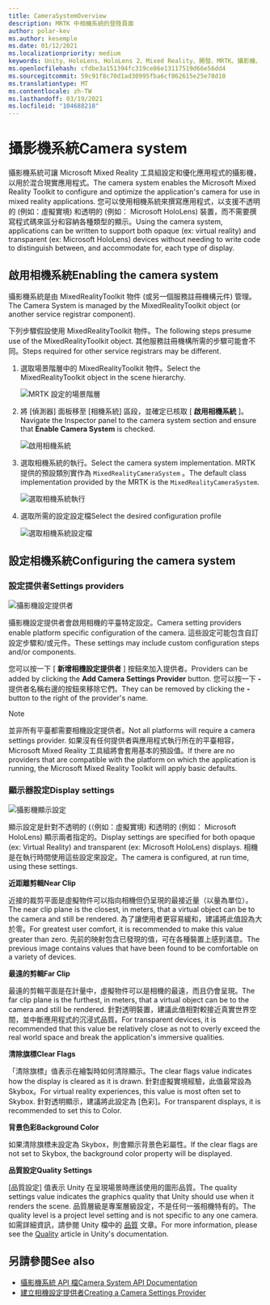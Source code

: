 ```yaml
---
title: CameraSystemOverview
description: MRTK 中相機系統的登陸頁面
author: polar-kev
ms.author: kesemple
ms.date: 01/12/2021
ms.localizationpriority: medium
keywords: Unity、HoloLens、HoloLens 2、Mixed Reality、開發、MRTK、攝影機、
ms.openlocfilehash: cfdbe3a151394fc319ce86e13117519d66e56dd4
ms.sourcegitcommit: 59c91f8c70d1ad30995fba6cf862615e25e78d10
ms.translationtype: MT
ms.contentlocale: zh-TW
ms.lasthandoff: 03/19/2021
ms.locfileid: "104688218"
---
```

# <a name="camera-system"></a><span data-ttu-id="6bfef-104">攝影機系統</span><span class="sxs-lookup"><span data-stu-id="6bfef-104">Camera system</span></span>

<span data-ttu-id="6bfef-105">攝影機系統可讓 Microsoft Mixed Reality 工具組設定和優化應用程式的攝影機，以用於混合現實應用程式。</span><span class="sxs-lookup"><span data-stu-id="6bfef-105">The camera system enables the Microsoft Mixed Reality Toolkit to configure and optimize the application's camera for use in mixed reality applications.</span></span> <span data-ttu-id="6bfef-106">您可以使用相機系統來撰寫應用程式，以支援不透明的 (例如：虛擬實境) 和透明的 (例如： Microsoft HoloLens) 裝置，而不需要撰寫程式碼來區分和容納各種類型的顯示。</span><span class="sxs-lookup"><span data-stu-id="6bfef-106">Using the camera system, applications can be written to support both opaque (ex: virtual reality) and transparent (ex: Microsoft HoloLens) devices without needing to write code to distinguish between, and accommodate for, each type of display.</span></span>

## <a name="enabling-the-camera-system"></a><span data-ttu-id="6bfef-107">啟用相機系統</span><span class="sxs-lookup"><span data-stu-id="6bfef-107">Enabling the camera system</span></span>

<span data-ttu-id="6bfef-108">攝影機系統是由 MixedRealityToolkit 物件 (或另一個服務註冊機構元件) 管理。</span><span class="sxs-lookup"><span data-stu-id="6bfef-108">The Camera System is managed by the MixedRealityToolkit object (or another service registrar component).</span></span>

<span data-ttu-id="6bfef-109">下列步驟假設使用 MixedRealityToolkit 物件。</span><span class="sxs-lookup"><span data-stu-id="6bfef-109">The following steps presume use of the MixedRealityToolkit object.</span></span> <span data-ttu-id="6bfef-110">其他服務註冊機構所需的步驟可能會不同。</span><span class="sxs-lookup"><span data-stu-id="6bfef-110">Steps required for other service registrars may be different.</span></span>

1. <span data-ttu-id="6bfef-111">選取場景階層中的 MixedRealityToolkit 物件。</span><span class="sxs-lookup"><span data-stu-id="6bfef-111">Select the MixedRealityToolkit object in the scene hierarchy.</span></span>

    ![MRTK 設定的場景階層](../Images/MRTK_ConfiguredHierarchy.png)

2. <span data-ttu-id="6bfef-113">將 [偵測器] 面板移至 [相機系統] 區段，並確定已核取 [ **啟用相機系統** ]。</span><span class="sxs-lookup"><span data-stu-id="6bfef-113">Navigate the Inspector panel to the camera system section and ensure that **Enable Camera System** is checked.</span></span>

    ![啟用相機系統](../Images/CameraSystem/EnableCameraSystem.png)

3. <span data-ttu-id="6bfef-115">選取相機系統的執行。</span><span class="sxs-lookup"><span data-stu-id="6bfef-115">Select the camera system implementation.</span></span> <span data-ttu-id="6bfef-116">MRTK 提供的預設類別實作為 `MixedRealityCameraSystem` 。</span><span class="sxs-lookup"><span data-stu-id="6bfef-116">The default class implementation provided by the MRTK is the `MixedRealityCameraSystem`.</span></span>

    ![選取相機系統執行](../Images/CameraSystem/SelectCameraSystemType.png)

4. <span data-ttu-id="6bfef-118">選取所需的設定設定檔</span><span class="sxs-lookup"><span data-stu-id="6bfef-118">Select the desired configuration profile</span></span>

    ![選取相機系統設定檔](../Images/CameraSystem/SelectCameraProfile.png)

## <a name="configuring-the-camera-system"></a><span data-ttu-id="6bfef-120">設定相機系統</span><span class="sxs-lookup"><span data-stu-id="6bfef-120">Configuring the camera system</span></span>

### <a name="settings-providers"></a><span data-ttu-id="6bfef-121">設定提供者</span><span class="sxs-lookup"><span data-stu-id="6bfef-121">Settings providers</span></span>

![攝影機設定提供者](../Images/CameraSystem/CameraSettingsProviders.png)

<span data-ttu-id="6bfef-123">攝影機設定提供者會啟用相機的平臺特定設定。</span><span class="sxs-lookup"><span data-stu-id="6bfef-123">Camera setting providers enable platform specific configuration of the camera.</span></span> <span data-ttu-id="6bfef-124">這些設定可能包含自訂設定步驟和/或元件。</span><span class="sxs-lookup"><span data-stu-id="6bfef-124">These settings may include custom configuration steps and/or components.</span></span>

<span data-ttu-id="6bfef-125">您可以按一下 [ **新增相機設定提供者** ] 按鈕來加入提供者。</span><span class="sxs-lookup"><span data-stu-id="6bfef-125">Providers can be added by clicking the **Add Camera Settings Provider** button.</span></span> <span data-ttu-id="6bfef-126">您可以按一下 **-** 提供者名稱右邊的按鈕來移除它們。</span><span class="sxs-lookup"><span data-stu-id="6bfef-126">They can be removed by clicking the **-** button to the right of the provider's name.</span></span>

> [!Note]
> <span data-ttu-id="6bfef-127">並非所有平臺都需要相機設定提供者。</span><span class="sxs-lookup"><span data-stu-id="6bfef-127">Not all platforms will require a camera settings provider.</span></span> <span data-ttu-id="6bfef-128">如果沒有任何提供者與應用程式執行所在的平臺相容，Microsoft Mixed Reality 工具組將會套用基本的預設值。</span><span class="sxs-lookup"><span data-stu-id="6bfef-128">If there are no providers that are compatible with the platform on which the application is running, the Microsoft Mixed Reality Toolkit will apply basic defaults.</span></span>

### <a name="display-settings"></a><span data-ttu-id="6bfef-129">顯示器設定</span><span class="sxs-lookup"><span data-stu-id="6bfef-129">Display settings</span></span>

![攝影機顯示設定](../Images/CameraSystem/CameraDisplaySettings.png)

<span data-ttu-id="6bfef-131">顯示設定是針對不透明的 (（例如：虛擬實境) 和透明的 (例如： Microsoft HoloLens) 顯示兩者指定的。</span><span class="sxs-lookup"><span data-stu-id="6bfef-131">Display settings are specified for both opaque (ex: Virtual Reality) and transparent (ex: Microsoft HoloLens) displays.</span></span> <span data-ttu-id="6bfef-132">相機是在執行時間使用這些設定來設定。</span><span class="sxs-lookup"><span data-stu-id="6bfef-132">The camera is configured, at run time, using these settings.</span></span>

<span data-ttu-id="6bfef-133">**近距離剪輯**</span><span class="sxs-lookup"><span data-stu-id="6bfef-133">**Near Clip**</span></span>

<span data-ttu-id="6bfef-134">近接的裁剪平面是虛擬物件可以指向相機但仍呈現的最接近量（以量為單位）。</span><span class="sxs-lookup"><span data-stu-id="6bfef-134">The near clip plane is the closest, in meters, that a virtual object can be to the camera and still be rendered.</span></span> <span data-ttu-id="6bfef-135">為了讓使用者更容易緩和，建議將此值設為大於零。</span><span class="sxs-lookup"><span data-stu-id="6bfef-135">For greatest user comfort, it is recommended to make this value greater than zero.</span></span> <span data-ttu-id="6bfef-136">先前的映射包含已發現的值，可在各種裝置上感到滿意。</span><span class="sxs-lookup"><span data-stu-id="6bfef-136">The previous image contains values that have been found to be comfortable on a variety of devices.</span></span>

<span data-ttu-id="6bfef-137">**最遠的剪輯**</span><span class="sxs-lookup"><span data-stu-id="6bfef-137">**Far Clip**</span></span>

<span data-ttu-id="6bfef-138">最遠的剪輯平面是在計量中，虛擬物件可以是相機的最遠，而且仍會呈現。</span><span class="sxs-lookup"><span data-stu-id="6bfef-138">The far clip plane is the furthest, in meters, that a virtual object can be to the camera and still be rendered.</span></span> <span data-ttu-id="6bfef-139">針對透明裝置，建議此值相對較接近真實世界空間，並中斷應用程式的沉浸式品質。</span><span class="sxs-lookup"><span data-stu-id="6bfef-139">For transparent devices, it is recommended that this value be relatively close as not to overly exceed the real world space and break the application's immersive qualities.</span></span>

<span data-ttu-id="6bfef-140">**清除旗標**</span><span class="sxs-lookup"><span data-stu-id="6bfef-140">**Clear Flags**</span></span>

<span data-ttu-id="6bfef-141">「清除旗標」值表示在繪製時如何清除顯示。</span><span class="sxs-lookup"><span data-stu-id="6bfef-141">The clear flags value indicates how the display is cleared as it is drawn.</span></span> <span data-ttu-id="6bfef-142">針對虛擬實境經驗，此值最常設為 Skybox。</span><span class="sxs-lookup"><span data-stu-id="6bfef-142">For virtual reality experiences, this value is most often set to Skybox.</span></span> <span data-ttu-id="6bfef-143">針對透明顯示，建議將此設定為 [色彩]。</span><span class="sxs-lookup"><span data-stu-id="6bfef-143">For transparent displays, it is recommended to set this to Color.</span></span>

<span data-ttu-id="6bfef-144">**背景色彩**</span><span class="sxs-lookup"><span data-stu-id="6bfef-144">**Background Color**</span></span>

<span data-ttu-id="6bfef-145">如果清除旗標未設定為 Skybox，則會顯示背景色彩屬性。</span><span class="sxs-lookup"><span data-stu-id="6bfef-145">If the clear flags are not set to Skybox, the background color property will be displayed.</span></span>

<span data-ttu-id="6bfef-146">**品質設定**</span><span class="sxs-lookup"><span data-stu-id="6bfef-146">**Quality Settings**</span></span>

<span data-ttu-id="6bfef-147">[品質設定] 值表示 Unity 在呈現場景時應該使用的圖形品質。</span><span class="sxs-lookup"><span data-stu-id="6bfef-147">The quality settings value indicates the graphics quality that Unity should use when it renders the scene.</span></span> <span data-ttu-id="6bfef-148">品質層級是專案層級設定，不是任何一張相機特有的。</span><span class="sxs-lookup"><span data-stu-id="6bfef-148">The quality level is a project level setting and is not specific to any one camera.</span></span> <span data-ttu-id="6bfef-149">如需詳細資訊，請參閱 Unity 檔中的 [品質](https://docs.unity3d.com/Manual/class-QualitySettings.html) 文章。</span><span class="sxs-lookup"><span data-stu-id="6bfef-149">For more information, please see the [Quality](https://docs.unity3d.com/Manual/class-QualitySettings.html) article in Unity's documentation.</span></span>

## <a name="see-also"></a><span data-ttu-id="6bfef-150">另請參閱</span><span class="sxs-lookup"><span data-stu-id="6bfef-150">See also</span></span>

- [<span data-ttu-id="6bfef-151">攝影機系統 API 檔</span><span class="sxs-lookup"><span data-stu-id="6bfef-151">Camera System API Documentation</span></span>](xref:Microsoft.MixedReality.Toolkit.CameraSystem)
- [<span data-ttu-id="6bfef-152">建立相機設定提供者</span><span class="sxs-lookup"><span data-stu-id="6bfef-152">Creating a Camera Settings Provider</span></span>](CreateSettingsProvider.md)
